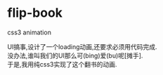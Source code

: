 # flip-book
css3 animation
  
  UI搞事,设计了一个loading动画,还要求必须用代码完成.  
  没办法,谁叫我们的UI那么可(bing)爱(bu)呢[摊手].  
  于是,我用纯css3实现了这个翻书的动画.
